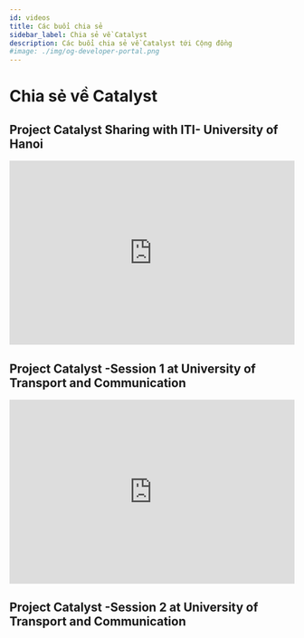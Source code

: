 ```yaml
---
id: videos
title: Các buổi chia sẻ
sidebar_label: Chia sẻ về Catalyst
description: Các buổi chia sẻ về Catalyst tới Cộng đồng
#image: ./img/og-developer-portal.png
--- 
```

# Chia sẻ về Catalyst
## Project Catalyst Sharing with ITI- University of Hanoi

<iframe width="100%" height="325" src="https://www.youtube.com/embed/BmcbITfPoqA" frameborder="0" allow="accelerometer; autoplay; clipboard-write; encrypted-media; gyroscope; picture-in-picture fullscreen"></iframe>

## Project Catalyst -Session 1 at University of Transport and Communication
<iframe width="100%" height="325" src="https://www.youtube.com/embed/qHsagsnVDG8" title="YouTube video player" frameborder="0" allow="accelerometer; autoplay; clipboard-write; encrypted-media; gyroscope; picture-in-picture" allowfullscreen></iframe>

## Project Catalyst -Session 2 at University of Transport and Communication
<iframe width="100%" height="325 src="https://www.youtube.com/embed/0L-g_oiTprs" title="YouTube video player" frameborder="0" allow="accelerometer; autoplay; clipboard-write; encrypted-media; gyroscope; picture-in-picture" allowfullscreen></iframe>
 

